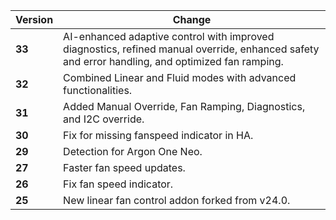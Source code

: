 | Version | Change                                                                              |
| ------- | ----------------------------------------------------------------------------------- |
| **33**  | AI-enhanced adaptive control with improved diagnostics, refined manual override, enhanced safety and error handling, and optimized fan ramping.  |
| **32**  | Combined Linear and Fluid modes with advanced functionalities.                      |
| **31**  | Added Manual Override, Fan Ramping, Diagnostics, and I2C override.                    |
| **30**  | Fix for missing fanspeed indicator in HA.                                           |
| **29**  | Detection for Argon One Neo.                                                          |
| **27**  | Faster fan speed updates.                                                             |
| **26**  | Fix fan speed indicator.                                                              |
| **25**  | New linear fan control addon forked from v24.0.                                       |
